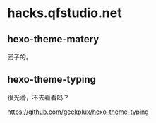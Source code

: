 # hacks.qfstudio.net

## hexo-theme-matery

团子的。

## hexo-theme-typing

很光滑，不去看看吗？

<https://github.com/geekplux/hexo-theme-typing>
